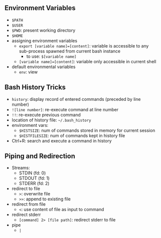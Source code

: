 ## Environment Variables
- `$PATH`
- `$USER`
- `$PWD`: present working directory
- `$HOME`
- assigning environment variables
	- `export [variable name]=[content]`: variable is accessible to any sub-process spawned from current bash instance
		- to use: `$[variable name]`
	- `[variable name]=[content]`: variable only accessible in current shell
- default environmental variables
	- `env`: view
## Bash History Tricks
- `history`: display record of entered commands (preceded by line number)
- `![line number]`: re-execute command at line number
- `!!`: re-execute previous command
- location of history file: `~/.bash_history`
- environment vars:
	- `$HISTSIZE`: num of commands stored in memory for current session
	- `$HISTFILESIZE`: num of commands kept in history file
- Ctrl+R: search and execute a command in history
## Piping and Redirection
- Streams:
	- STDIN (fd: 0)
	- STDOUT (fd: 1)
	- STDERR (fd: 2)
- redirect to file
	- `>`: overwrite file
	- `>>`: append to existing file
- redirect from file
	- `<`: use content of file as input to command
- redirect stderr
	- `[command] 2> [file path]`: redirect stderr to file
- pipe
	- `|`

